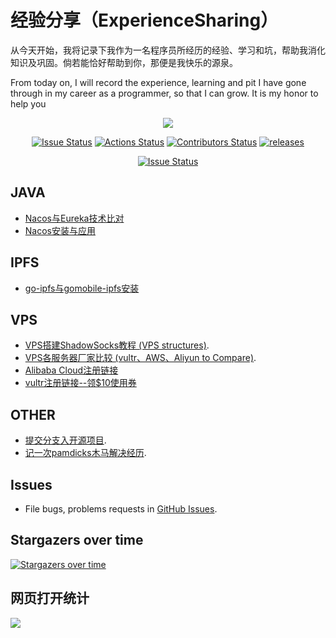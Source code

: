 # 经验分享（ExperienceSharing）
从今天开始，我将记录下我作为一名程序员所经历的经验、学习和坑，帮助我消化知识及巩固。倘若能恰好帮助到你，那便是我快乐的源泉。

From today on, I will record the experience, learning and pit I have gone through in my career as a programmer, so that I can grow. It is my honor to help you

<p align="center">
<a href="https://github.com/XiaoTiJun/ExperienceSharing/blob/master/VPS/image/wechat.png"><img src="https://img.shields.io/static/v1?label=WeChat&message=XiaoTiJun97&color=violet&logo=wechat">
</p>

<p align="center">
<a href="https://marketplace.visualstudio.com/items?itemName=XiaoTiJun.ExperienceSharing"><img src="https://img.shields.io/github/issues/XiaoTiJun/ExperienceSharing?color=red&style=flat-square" alt="Issue Status"></a>
<a href="https://github.com/XiaoTiJun/ExperienceSharing/actions"><img src="https://img.shields.io/github/workflow/status/XiaoTiJun/ExperienceSharing/CI?style=flat-square" alt="Actions Status"></a>
<a href="https://github.com/XiaoTiJun/ExperienceSharing/graphs/contributors"><img src="https://img.shields.io/github/contributors/XiaoTiJun/ExperienceSharing.svg?style=flat-square&color=orange" alt="Contributors Status"></a>
<a href="https://github.com/XiaoTiJun/ExperienceSharing/releases"><img src="https://img.shields.io/github/v/tag/XiaoTiJun/ExperienceSharing?label=releases&style=flat-square" alt="releases"></a>
<p align="center">
<a href="https://github.com/XiaoTiJun/ExperienceSharing"><img src="https://img.shields.io/github/stars/XiaoTiJun/ExperienceSharing.svg?style=social&label=github%20stars" alt="Issue Status"></a>
</p>

## JAVA
- [Nacos与Eureka技术比对](./JAVA/nacos&eureka/document/nacos.pdf)
- [Nacos安装与应用](./JAVA/nacos&eureka/nacos/installNacos.md)

## IPFS
- [go-ipfs与gomobile-ipfs安装](./IPFS/ipfs.md)

## VPS
- [VPS搭建ShadowSocks教程 (VPS structures)](./VPS/VPSStructures.md).
- [VPS各服务器厂家比较 (vultr、AWS、Aliyun to Compare)](./VPS/VPSCompare.md).
- [Alibaba Cloud注册链接](https://www.alibabacloud.com/referral?referralCode=oug3oz)
- [vultr注册链接--领$10使用券](https://www.vultr.com/?ref=8816052)

## OTHER
- [提交分支入开源项目](./other/fork-push-pullRequest.md).
- [记一次pamdicks木马解决经历](./other/redis-virus-log.md).


## Issues
- File bugs, problems requests in [GitHub Issues](https://github.com/XiaoTiJun/ExperienceSharing/issues).

## Stargazers over time

[![Stargazers over time](https://starchart.cc/XiaoTiJun/ExperienceSharing.svg)](https://starchart.cc/XiaoTiJun/ExperienceSharing)

## 网页打开统计
[![](https://steins-gate-visitor-count.greenhandatsjtu.repl.co/ExperienceSharing)](https://github.com/XiaoTiJun/ExperienceSharing)